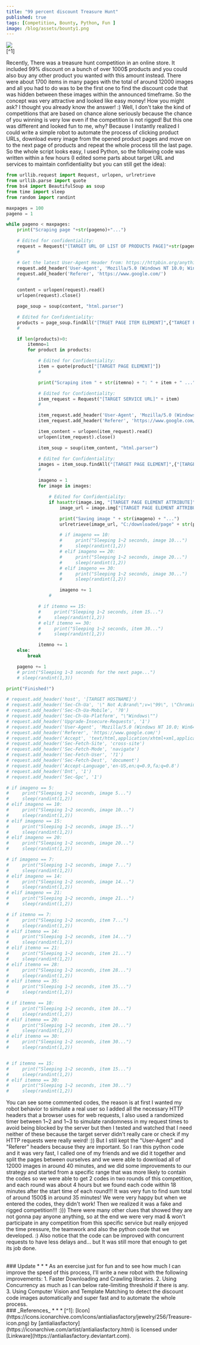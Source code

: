 ```yaml
---
title: "99 percent discount Treasure Hunt"
published: true
tags: [Competition, Bounty, Python, Fun ]
image: /blog/assets/bounty1.png
---
```


![](/blog/assets/bounty1.png)
<br>
[^1]

Recently, There was a treasure hunt competition in an online store. It included 99% discount on a bunch of over 1000$ products and you could also buy any other product you wanted with this amount instead. There were about 1700 items in many pages with the total of around 12000 images and all you had to do was to be the first one to find the discount code that was hidden between these images within the announced timeframe. So the concept was very attractive and looked like easy money! How you might ask? I thought you already know the answer! :)
Well, I don't take the kind of competitions that are based on chance alone seriously because the chance of you winning is very low even if the competition is not rigged! But this one was different and looked fun to me, why? Because I instantly realized I could write a simple robot to automate the process of clicking product URLs, download every image from the opened product pages and move on to the next page of products and repeat the whole process till the last page. So the whole script looks easy, I used Python, so the following code was written within a few hours (I edited some parts about target URL and services to maintain confidentiality but you can still get the idea):

```python
from urllib.request import Request, urlopen, urlretrieve
from urllib.parse import quote
from bs4 import BeautifulSoup as soup
from time import sleep
from random import randint

maxpages = 100
pageno = 1

while pageno < maxpages:
    print("Scraping page "+str(pageno)+"...")

    # Edited for confidentiality:
    request = Request("[TARGET URL OF LIST OF PRODUCTS PAGE]"+str(pageno))
    #

    # Get the latest User-Agent Header from: https://httpbin.org/anything
    request.add_header('User-Agent', 'Mozilla/5.0 (Windows NT 10.0; Win64; x64) AppleWebKit/537.36 (KHTML, like Gecko) Chrome/96.0.4664.45 Safari/537.36')
    request.add_header('Referer', 'https://www.google.com/')
    #

    content = urlopen(request).read()
    urlopen(request).close()

    page_soup = soup(content, "html.parser")

    # Edited for Confidentiality:
    products = page_soup.findAll("[TRGET PAGE ITEM ELEMENT]",{"TARGET PAGE CLASS"})  
    #

    if len(products)>0:
        itemno=1
        for product in products:

            # Edited for Confidentiality:
            item = quote(product["[TARGET PAGE ELEMENT]"])
            #

            print("Scraping item " + str(itemno) + ": " + item + " ...")

            # Edited for Confidentiality:
            item_request = Request("[TARGET SERVICE URL]" + item)
            #

            item_request.add_header('User-Agent', 'Mozilla/5.0 (Windows NT 10.0; Win64; x64) AppleWebKit/537.36 (KHTML, like Gecko) Chrome/96.0.4664.45 Safari/537.36')
            item_request.add_header('Referer', 'https://www.google.com/')

            item_content = urlopen(item_request).read()
            urlopen(item_request).close()

            item_soup = soup(item_content, "html.parser")

            # Edited for Confidentiality:
            images = item_soup.findAll("[TARGET PAGE ELEMENT]",{"[TARGET PAGE CLASS]"})
            #

            imageno = 1
            for image in images:

                # Edited for Confidentiality:
                if hasattr(image.img, "[TARGET PAGE ELEMENT ATTRIBUTE]"):
                    image_url = image.img["[TARGET PAGE ELEMENT ATTRIBUTE]"]

                    print("Saving image " + str(imageno) + "...")
                    urlretrieve(image_url, "C:/downloaded/page" + str(pageno) + "_item" + str(itemno) + "_" + str(imageno) + ".jpg")

                    # if imageno == 10:
                    #     print("Sleeping 1~2 seconds, image 10...")
                    #     sleep(randint(1,2))
                    # elif imageno == 20:
                    #     print("Sleeping 1~2 seconds, image 20...")
                    #     sleep(randint(1,2))
                    # elif imageno == 30:
                    #     print("Sleeping 1~2 seconds, image 30...")
                    #     sleep(randint(1,2))

                    imageno += 1
                #

            # if itemno == 15:
            #     print("Sleeping 1~2 seconds, item 15...")
            #     sleep(randint(1,2))
            # elif itemno == 30:
            #     print("Sleeping 1~2 seconds, item 30...")
            #     sleep(randint(1,2))

            itemno += 1
    else:
        break

    pageno += 1
    # print("Sleeping 1~3 seconds for the next page...")
    # sleep(randint(1,3))

print("Finished!")

# request.add_header('host', '[TARGET HOSTNAME]')
# request.add_header('Sec-Ch-Ua', '\" Not A;Brand\";v=\"99\", \"Chromium\";v=\"96\", \"Google Chrome\";v=\"96\"')
# request.add_header('Sec-Ch-Ua-Mobile', '?0')
# request.add_header('Sec-Ch-Ua-Platform', "\"Windows\"")
# request.add_header('Upgrade-Insecure-Requests', '1')
# request.add_header('User-Agent', 'Mozilla/5.0 (Windows NT 10.0; Win64; x64) AppleWebKit/537.36 (KHTML, like Gecko) Chrome/96.0.4664.45 Safari/537.36')
# request.add_header('Referer', 'https://www.google.com/')
# request.add_header('Accept', 'text/html,application/xhtml+xml,application/xml;q=0.9,image/avif,image/webp,image/apng,*/*;q=0.8,application/signed-exchange;v=b3;q=0.9')
# request.add_header('Sec-Fetch-Site', 'cross-site')
# request.add_header('Sec-Fetch-Mode', 'navigate')
# request.add_header('Sec-Fetch-User', '?1')
# request.add_header('Sec-Fetch-Dest', 'document')
# request.add_header('Accept-Language','en-US,en;q=0.9,fa;q=0.8')
# request.add_header('Dnt', '1')
# request.add_header('Sec-Gpc', '1')

# if imageno == 5:
#     print("Sleeping 1~2 seconds, image 5...")
#     sleep(randint(1,2))
# elif imageno == 10:
#     print("Sleeping 1~2 seconds, image 10...")
#     sleep(randint(1,2))
# elif imageno == 15:
#     print("Sleeping 1~2 seconds, image 15...")
#     sleep(randint(1,2))
# elif imageno == 20:
#     print("Sleeping 1~2 seconds, image 20...")
#     sleep(randint(1,2))

# if imageno == 7:
#     print("Sleeping 1~2 seconds, image 7...")
#     sleep(randint(1,2))
# elif imageno == 14:
#     print("Sleeping 1~2 seconds, image 14...")
#     sleep(randint(1,2))
# elif imageno == 21:
#     print("Sleeping 1~2 seconds, image 21...")
#     sleep(randint(1,2))

# if itemno == 7:
#     print("Sleeping 1~2 seconds, item 7...")
#     sleep(randint(1,2))
# elif itemno == 14:
#     print("Sleeping 1~2 seconds, item 14...")
#     sleep(randint(1,2))
# elif itemno == 21:
#     print("Sleeping 1~2 seconds, item 21...")
#     sleep(randint(1,2))
# elif itemno == 28:
#     print("Sleeping 1~2 seconds, item 28...")
#     sleep(randint(1,2))
# elif itemno == 35:
#     print("Sleeping 1~2 seconds, item 35...")
#     sleep(randint(1,2))

# if itemno == 10:
#     print("Sleeping 1~2 seconds, item 10...")
#     sleep(randint(1,2))
# elif itemno == 20:
#     print("Sleeping 1~2 seconds, item 20...")
#     sleep(randint(1,2))
# elif itemno == 30:
#     print("Sleeping 1~2 seconds, item 30...")
#     sleep(randint(1,2))


# if itemno == 15:
#     print("Sleeping 1~2 seconds, item 15...")
#     sleep(randint(1,2))
# elif itemno == 30:
#     print("Sleeping 1~2 seconds, item 30...")
#     sleep(randint(1,2))
```

You can see some commented codes, the reason is at first I wanted my robot behavior to simulate a real user so I added all the necessary HTTP headers that a browser uses for web requests, I also used a randomized timer between 1~2 and 1~3 to simulate randomness in my request times to avoid being blocked by the server but then I tested and watched that I need neither of these because the target server didn't really care or check if my HTTP requests were really weird! :)) But I still kept the "User-Agent" and "Referer" headers because they are important. So I ran this python code and it was very fast, I called one of my friends and we did it together and split the pages between ourselves and we were able to download all of 12000 images in around 40 minutes, and we did some improvements to our strategy and started from a specific range that was more likely to contain the codes so we were able to get 2 codes in two rounds of this competition, and each round was about 4 hours but we found each code within 18 minutes after the start time of each round!!! It was very fun to find sum total of around 1500$ in around 35 minutes! We were very happy but when we entered the codes, they didn't work! Then we realized it was a fake and rigged competition!!! :))) There were many other clues that showed they are not gonna pay anyone anything, so at the end we were very mad & won't participate in any competition from this specific service but really enjoyed the time pressure, the teamwork and also the python code that we developed. :)
Also notice that the code can be improved with concurrent requests to have less delays and... but It was still more that enough to get its job done.

<br>
### Update
* * *
As an exercise just for fun and to see how much I can improve the speed of this process, I'll write a new robot with the following improvements:
1. Faster Downloading and Crawling libraries.
2. Using Concurrency as much as I can below rate-limiting threshold if there is any.
3. Using Computer Vision and Template Matching to detect the discount code images automatically and super fast and to automate the whole process.

<br>
### _References_
* * *
[^1]: [Icon](https://icons.iconarchive.com/icons/antialiasfactory/jewelry/256/Treasure-icon.png) by [antialiasfactory](https://iconarchive.com/artist/antialiasfactory.html) is licensed under [Linkware](https://antialiasfactory.deviantart.com).
